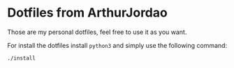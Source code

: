 Dotfiles from ArthurJordao
=================

Those are my personal dotfiles, feel free to use it as you want.

For install the dotfiles install `python3` and simply use the following command:

```
./install
```

